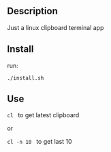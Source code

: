 ## Description
Just a linux clipboard terminal app

## Install
run:  
```shell
./install.sh 
```

## Use

```cl ``` to get latest clipboard

or 

```cl -n 10 ``` to get last 10

